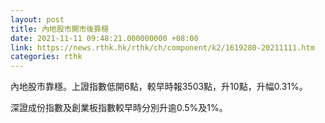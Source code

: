 ```yaml
---
layout: post
title: 內地股市開市後靠穩
date: 2021-11-11 09:48:21.000000000 +08:00
link: https://news.rthk.hk/rthk/ch/component/k2/1619280-20211111.htm
categories: rthk
---
```


內地股市靠穩。上證指數低開6點，較早時報3503點，升10點，升幅0.31%。

深證成份指數及創業板指數較早時分別升逾0.5%及1%。
